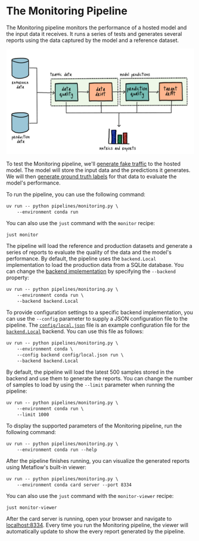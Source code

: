 # The Monitoring Pipeline

The Monitoring pipeline monitors the performance of a hosted model and the input data it receives. It runs a series of tests and generates several reports using the data captured by the model and a reference dataset.

![Monitoring pipeline](.guide/monitoring-pipeline/images/monitoring.png)

To test the Monitoring pipeline, we'll [generate fake traffic](.guide/monitoring-pipeline/generating-fake-traffic.md) to the hosted model. The model will store the input data and the predictions it generates. We will then [generate ground truth labels](.guide/monitoring-pipeline/generating-fake-labels.md) for that data to evaluate the model's performance.

To run the pipeline, you can use the following command:

```shell
uv run -- python pipelines/monitoring.py \
    --environment conda run
```

You can also use the `just` command with the `monitor` recipe:

```shell
just monitor
```

The pipeline will load the reference and production datasets and generate a series of reports to evaluate the quality of the data and the model's performance. By default, the pipeline uses the `backend.Local` implementation to load the production data from a SQLite database. You can change the [backend implementation](pipelines/inference/backend.py) by specifying the `--backend` property:

```shell
uv run -- python pipelines/monitoring.py \
    --environment conda run \
    --backend backend.Local
```

To provide configuration settings to a specific backend implementation, you can use the `--config` parameter to supply a JSON configuration file to the pipeline. The [`config/local.json`](config/local.json) file is an example configuration file for the [`backend.Local`](pipelines/inference/backend.py) backend. You can use this file as follows:

```shell
uv run -- python pipelines/monitoring.py \
    --environment conda \
    --config backend config/local.json run \
    --backend backend.Local
```

By default, the pipeline will load the latest 500 samples stored in the backend and use them to generate the reports. You can change the number of samples to load by using the `--limit` parameter when running the pipeline:

```shell
uv run -- python pipelines/monitoring.py \
    --environment conda run \
    --limit 1000
```

To display the supported parameters of the Monitoring pipeline, run the following command:

```shell
uv run -- python pipelines/monitoring.py \
    --environment conda run --help
```

After the pipeline finishes running, you can visualize the generated reports using Metaflow's built-in viewer:

```shell
uv run -- python pipelines/monitoring.py \
    --environment conda card server --port 8334
```

You can also use the `just` command with the `monitor-viewer` recipe:

```shell
just monitor-viewer
```

After the card server is running, open your browser and navigate to [localhost:8334](http://localhost:8334). Every time you run the Monitoring pipeline, the viewer will automatically update to show the every report generated by the pipeline.